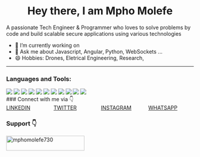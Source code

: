 ### <h1 align="center">Hey there, I am Mpho Molefe</h1>

A passionate Tech Engineer & Programmer who loves to solve problems by code and build scalable secure applications using various technologies

- 🌱 I’m currently working on 
- 💬 Ask me about Javascript, Angular, Python, WebSockets ...
- 😄 Hobbies: Drones, Eletrical Engineering, Research,

---

<h3 align="left">Languages and Tools:</h3>
<div>
	<img src="./assests/html.png"/>
	<img src="./assests/css3.png"/>
	<img src="./assests/javascript.png"/>
	<img src="./assests/c.png"/>
	<img src="./assests/c#.png"/>
	<img src="./assests/python.png"/>
	<img src="./assests/figma.png"/>
	<img src="./assests/angular.png"/>
	<img src="./assests/dotnet.png"/>
	<img src="./assests/sql.png"/>
	<img src="./assests/visualStudio.png"/>
</div>
### Connect with me via 👇
<span style="display: grid; grid-template-columns: repeat(auto-fit, minmax(25px, 1fr));gap: 5px;">
	<a href="https://www.linkedin.com/in/mpho-molefe-a67ab9284/">LINKEDIN</a>
	<a href="https://twitter.com/21pradaofficial">TWITTER</a>
	<a href="https://www.instagram.com/mphomolefe.ww/">INSTAGRAM</a>
	<a href="https://wa.me/message/6GINQM4DJQKXK1">WHATSAPP</a>
</span>


### Support 👇
<p><a href="https://paypal.me/mphomolefe"> <img align="left" src="https://cdn.buymeacoffee.com/buttons/v2/default-yellow.png" height="40" width="210" alt="mphomolefe730" /></a></p>
